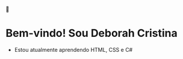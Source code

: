 👋 <h1>Bem-vindo! Sou Deborah Cristina</h1>
- Estou atualmente aprendendo HTML, CSS e C#

<!---
DeborahCristinaOJ/DeborahCristinaOJ is a ✨ special ✨ repository because its `README.md` (this file) appears on your GitHub profile.
You can click the Preview link to take a look at your changes.
--->
